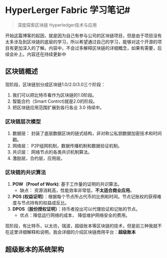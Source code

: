 # HyperLerger Fabric 学习笔记#
> 深度探索区块链 Hyperledger技术与应用

开始这篇博客的起因，就是因为自己有参与公司的区块链项目，但是由于项目没有太多涉及到区块链的底层的学习，所以希望通过自己的学习，能够对这个开源的项目有更加深入的了解。内容中，不会过多解释区块链的详细概念，如果有需要，后续会补上。内容还在持续更新中

## 区块链概述 ##
现阶段，区块链划分成区块链1.0/2.0/3.0三个阶段：

1. 我们可以把比特币看作为区块链的1.0阶段。
2. 智能合约（Smart Contrct)就是2.0的阶段。
3. 把区块链应用范围扩展到各行各业 3.0 待续中。

### 区块链层次模型 ###

1. 数据层： 封装了底层数据区块的链式结构，非对称公私钥数据加密技术和时间戳。
2. 网络层： P2P组网机制，数据传播机制和数据验证机制。
3. 共识层： 网络节点的各类共识机制算法。
4. 激励层，合约层，应用层。

### 区块链的共识算法 ###
1. **POW（Proof of Work)**: 基于工作量的证明的共识算法。
	- 缺点： 资源消耗高，性能效率非常低，**不太适合商业应用**。
2. **POS (权益证明）**：根据每个节点所占代币的比例和时间。节点记账权的获得难度与节点持有的权益成反比。
3. **DPOS（股份授权证明）**：持币者投出可以代理验证和记账的节点。
	- 优点：降低运行网络的成本， 降低维护网络安全的费用。


现阶段，有比特币，以太坊，瑞波，超级账本等区块链的技术，但是前三种我就不在这里详细解释和说明，我会详细的介绍区块链商用平台：**超级账本**

## 超级账本的系统架构 ##


